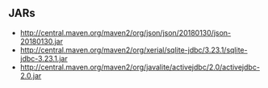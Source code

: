 ## JARs

+ http://central.maven.org/maven2/org/json/json/20180130/json-20180130.jar
+ http://central.maven.org/maven2/org/xerial/sqlite-jdbc/3.23.1/sqlite-jdbc-3.23.1.jar
+ http://central.maven.org/maven2/org/javalite/activejdbc/2.0/activejdbc-2.0.jar